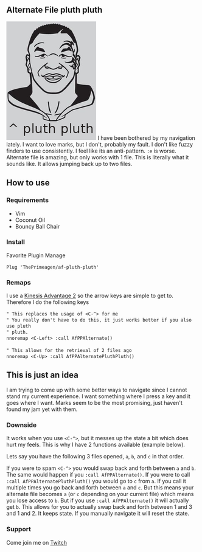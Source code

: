 ## Alternate File pluth pluth
![Alternate File Pluth Pluth](images/pluthpluth.png)
I have been bothered by my navigation lately.  I want to love marks, but I
don't, probably my fault.  I don't like fuzzy finders to use consistently.  I
feel like its an anti-pattern.  `:e` is worse.  Alternate file is amazing, but
only works with 1 file.  This is literally what it sounds like.  It allows
jumping back up to two files.


## How to use
### Requirements
* Vim
* Coconut Oil
* Bouncy Ball Chair

### Install
Favorite Plugin Manage

```viml
Plug 'ThePrimeagen/af-pluth-pluth'
```

### Remaps
I use a [Kinesis Advantage 2](bit.ly/primeagen-adv2) so the arrow keys are
simple to get to.  Therefore I do the following keys

```viml
" This replaces the usage of <C-^> for me
" You really don't have to do this, it just works better if you also use pluth
" pluth.
nnoremap <C-Left> :call AfPPAlternate()

" This allows for the retrieval of 2 files ago
nnoremap <C-Up> :call AfPPAlternatePluthPluth()
```

## This is just an idea
I am trying to come up with some better ways to navigate since I cannot stand
my current experience.  I want something where I press a key and it goes where
I want.  Marks seem to be the most promising, just haven't found my jam yet
with them.

### Downside
It works when you use `<C-^>`, but it messes up the state a bit which does hurt
my feels.  This is why I have 2 functions available (example below).

Lets say you have the following 3 files opened, `a`, `b`, and `c` in that order.

If you were to spam `<C-^>` you would swap back and forth between `a` and `b`.
The same would happen if you `:call AfPPAlternate()`.  If you were to call
`:call AfPPAlternatePluthPluth()` you would go to `c` from `a`.  If you call it
multiple times you go back and forth between `a` and `c`.  But this means your
alternate file becomes `a` (or `c` depending on your current file) which means
you lose access to `b`.  But if you use `:call AfPPAlternate()` it will
actually get `b`.  This allows for you to actually swap back and forth between
1 and 3 and 1 and 2.  It keeps state.  If you manually navigate it will reset
the state.

### Support
Come join me on [Twitch](https://twitch.tv/ThePrimeagen)
